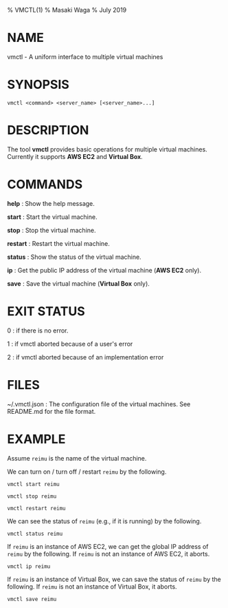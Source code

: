 % VMCTL(1)
% Masaki Waga
% July 2019

# NAME

vmctl - A uniform interface to multiple virtual machines

# SYNOPSIS

    vmctl <command> <server_name> [<server_name>...]

# DESCRIPTION

The tool **vmctl** provides basic operations for multiple virtual machines. Currently it supports **AWS EC2** and **Virtual Box**.

# COMMANDS

**help**
: Show the help message.

**start**
: Start the virtual machine.

**stop**
: Stop the virtual machine.

**restart**
: Restart the virtual machine.

**status**
: Show the status of the virtual machine.

**ip**
: Get the public IP address of the virtual machine (**AWS EC2** only).

**save**
: Save the virtual machine (**Virtual Box** only).

# EXIT STATUS

0
: if there is no error.

1
: if vmctl aborted because of a user's error

2
: if vmctl aborted because of an implementation error


# FILES

~/.vmctl.json
: The configuration file of the virtual machines. See README.md for the file format.

# EXAMPLE

Assume `reimu` is the name of the virtual machine. 

We can turn on / turn off / restart `reimu` by the following.

`vmctl start reimu`

`vmctl stop reimu`

`vmctl restart reimu`

We can see the status of `reimu` (e.g., if it is running) by the following.

`vmctl status reimu`

If `reimu` is an instance of AWS EC2, we can get the global IP address of `reimu` by the following. If `reimu` is not an instance of AWS EC2, it aborts.

`vmctl ip reimu`

If `reimu` is an instance of Virtual Box, we can save the status of `reimu` by the following. If `reimu` is not an instance of Virtual Box, it aborts.

`vmctl save reimu`
